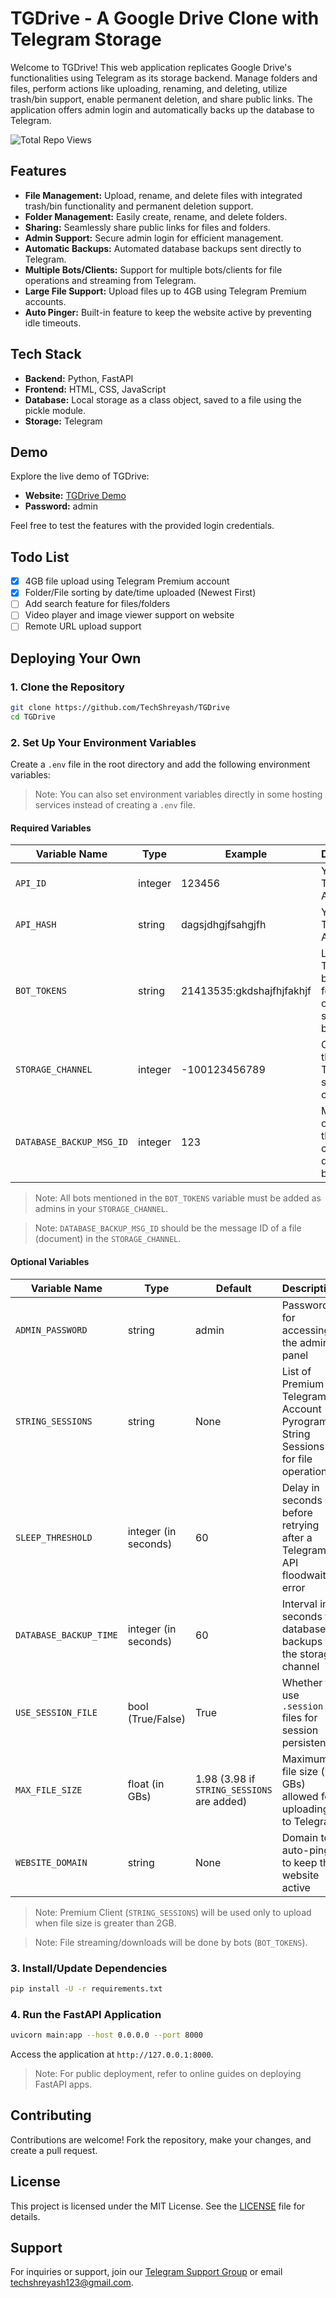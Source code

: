 # TGDrive - A Google Drive Clone with Telegram Storage

Welcome to TGDrive! This web application replicates Google Drive's functionalities using Telegram as its storage backend. Manage folders and files, perform actions like uploading, renaming, and deleting, utilize trash/bin support, enable permanent deletion, and share public links. The application offers admin login and automatically backs up the database to Telegram.

![Total Repo Views](https://stats.techzbots.co/api/views_badge?page=https%3A%2F%2Fgithub.com%2FTechShreyash%2FTGDrive&color1=394066&color2=fd3201&label=Total%20Repo%20Views&counter_type=1)

## Features

- **File Management:** Upload, rename, and delete files with integrated trash/bin functionality and permanent deletion support.
- **Folder Management:** Easily create, rename, and delete folders.
- **Sharing:** Seamlessly share public links for files and folders.
- **Admin Support:** Secure admin login for efficient management.
- **Automatic Backups:** Automated database backups sent directly to Telegram.
- **Multiple Bots/Clients:** Support for multiple bots/clients for file operations and streaming from Telegram.
- **Large File Support:** Upload files up to 4GB using Telegram Premium accounts.
- **Auto Pinger:** Built-in feature to keep the website active by preventing idle timeouts.

## Tech Stack

- **Backend:** Python, FastAPI
- **Frontend:** HTML, CSS, JavaScript
- **Database:** Local storage as a class object, saved to a file using the pickle module.
- **Storage:** Telegram

## Demo

Explore the live demo of TGDrive:

- **Website:** [TGDrive Demo](https://tgdrive.techzbots.co)
- **Password:** admin

Feel free to test the features with the provided login credentials.

## Todo List

- [x] 4GB file upload using Telegram Premium account
- [x] Folder/File sorting by date/time uploaded (Newest First)
- [ ] Add search feature for files/folders
- [ ] Video player and image viewer support on website
- [ ] Remote URL upload support

## Deploying Your Own

### 1. Clone the Repository

```bash
git clone https://github.com/TechShreyash/TGDrive
cd TGDrive
```

### 2. Set Up Your Environment Variables

Create a `.env` file in the root directory and add the following environment variables:

> Note: You can also set environment variables directly in some hosting services instead of creating a `.env` file.

#### Required Variables

| Variable Name            | Type    | Example                   | Description                                                          |
| ------------------------ | ------- | ------------------------- | -------------------------------------------------------------------- |
| `API_ID`                 | integer | 123456                    | Your Telegram API ID                                                 |
| `API_HASH`               | string  | dagsjdhgjfsahgjfh         | Your Telegram API Hash                                               |
| `BOT_TOKENS`             | string  | 21413535:gkdshajfhjfakhjf | List of Telegram bot tokens for file operations, separated by commas |
| `STORAGE_CHANNEL`        | integer | -100123456789             | Chat ID of the Telegram storage channel                              |
| `DATABASE_BACKUP_MSG_ID` | integer | 123                       | Message ID of a file in the storage channel for database backups     |

> Note: All bots mentioned in the `BOT_TOKENS` variable must be added as admins in your `STORAGE_CHANNEL`.

> Note: `DATABASE_BACKUP_MSG_ID` should be the message ID of a file (document) in the `STORAGE_CHANNEL`.

#### Optional Variables

| Variable Name          | Type                 | Default                                    | Description                                                                   |
| ---------------------- | -------------------- | ------------------------------------------ | ----------------------------------------------------------------------------- |
| `ADMIN_PASSWORD`       | string               | admin                                      | Password for accessing the admin panel                                        |
| `STRING_SESSIONS`      | string               | None                                       | List of Premium Telegram Account Pyrogram String Sessions for file operations |
| `SLEEP_THRESHOLD`      | integer (in seconds) | 60                                         | Delay in seconds before retrying after a Telegram API floodwait error         |
| `DATABASE_BACKUP_TIME` | integer (in seconds) | 60                                         | Interval in seconds for database backups to the storage channel               |
| `USE_SESSION_FILE`     | bool (True/False)    | True                                       | Whether to use `.session` files for session persistence                       |
| `MAX_FILE_SIZE`        | float (in GBs)       | 1.98 (3.98 if `STRING_SESSIONS` are added) | Maximum file size (in GBs) allowed for uploading to Telegram                  |
| `WEBSITE_DOMAIN`       | string               | None                                       | Domain to auto-ping to keep the website active                                |

> Note: Premium Client (`STRING_SESSIONS`) will be used only to upload when file size is greater than 2GB.

> Note: File streaming/downloads will be done by bots (`BOT_TOKENS`).

### 3. Install/Update Dependencies

```bash
pip install -U -r requirements.txt
```

### 4. Run the FastAPI Application

```bash
uvicorn main:app --host 0.0.0.0 --port 8000
```

Access the application at `http://127.0.0.1:8000`.

> Note: For public deployment, refer to online guides on deploying FastAPI apps.

## Contributing

Contributions are welcome! Fork the repository, make your changes, and create a pull request.

## License

This project is licensed under the MIT License. See the [LICENSE](LICENSE) file for details.

## Support

For inquiries or support, join our [Telegram Support Group](https://telegram.me/TechZBots_Support) or email [techshreyash123@gmail.com](mailto:techshreyash123@gmail.com).